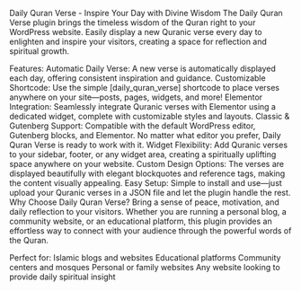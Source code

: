 Daily Quran Verse - Inspire Your Day with Divine Wisdom
The Daily Quran Verse plugin brings the timeless wisdom of the Quran right to your WordPress website. Easily display a new Quranic verse every day to enlighten and inspire your visitors, creating a space for reflection and spiritual growth.

Features:
Automatic Daily Verse: A new verse is automatically displayed each day, offering consistent inspiration and guidance.
Customizable Shortcode: Use the simple [daily_quran_verse] shortcode to place verses anywhere on your site—posts, pages, widgets, and more!
Elementor Integration: Seamlessly integrate Quranic verses with Elementor using a dedicated widget, complete with customizable styles and layouts.
Classic & Gutenberg Support: Compatible with the default WordPress editor, Gutenberg blocks, and Elementor. No matter what editor you prefer, Daily Quran Verse is ready to work with it.
Widget Flexibility: Add Quranic verses to your sidebar, footer, or any widget area, creating a spiritually uplifting space anywhere on your website.
Custom Design Options: The verses are displayed beautifully with elegant blockquotes and reference tags, making the content visually appealing.
Easy Setup: Simple to install and use—just upload your Quranic verses in a JSON file and let the plugin handle the rest.
Why Choose Daily Quran Verse?
Bring a sense of peace, motivation, and daily reflection to your visitors. Whether you are running a personal blog, a community website, or an educational platform, this plugin provides an effortless way to connect with your audience through the powerful words of the Quran.

Perfect for:
Islamic blogs and websites
Educational platforms
Community centers and mosques
Personal or family websites
Any website looking to provide daily spiritual insight
